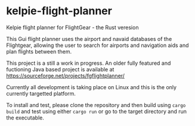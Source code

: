 # kelpie-flight-planner
Kelpie flight planner for FlightGear - the Rust veresion

This Gui flight planner uses the airport and navaid databases of the Flightgear, allowing the user to search for airports and navigation aids and plan flights between them.

This project is a still a work in progress. An older fully featured and fuctioning Java based project is available at https://sourceforge.net/projects/fgflightplanner/

Currently all development is taking place on Linux and this is the only currently targetted platform.

To install and test, please clone the repository and then build using ```cargo build``` and test using either ```cargo run``` or go to the target directory and run the executable.
